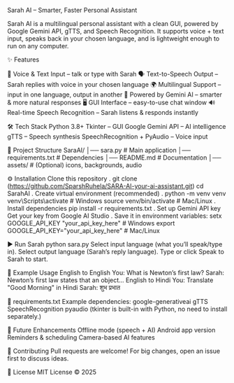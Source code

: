 Sarah AI – Smarter, Faster Personal Assistant

Sarah AI is a multilingual personal assistant with a clean GUI, powered by Google Gemini API, gTTS, and Speech Recognition.
It supports voice + text input, speaks back in your chosen language, and is lightweight enough to run on any computer.

✨ Features

🎤 Voice & Text Input – talk or type with Sarah
🗣️ Text-to-Speech Output – Sarah replies with voice in your chosen language
🌍 Multilingual Support – input in one language, output in another
🧠 Powered by Gemini AI – smarter & more natural responses
🖥️ GUI Interface – easy-to-use chat window
🔊 Real-time Speech Recognition – Sarah listens & responds instantly

🛠️ Tech Stack
Python 3.8+
Tkinter – GUI
Google Gemini API – AI intelligence
gTTS – Speech synthesis
SpeechRecognition + PyAudio – Voice input

📂 Project Structure
SaraAI/
│── sara.py              # Main application
│── requirements.txt     # Dependencies
│── README.md            # Documentation
│── assets/              # (Optional) icons, backgrounds, audio

⚙️ Installation
Clone this repository
.
git clone (https://github.com/SparshRuhela/SARA-AI-your-ai-assistant.git)
cd SarahAI
.
Create virtual environment (recommended)
.
python -m venv venv
venv\Scripts\activate       # Windows
source venv/bin/activate    # Mac/Linux
.
Install dependencies
pip install -r requirements.txt
.
Set up Gemini API key
Get your key from Google AI Studio
.
Save it in environment variables:
setx GOOGLE_API_KEY "your_api_key_here"     # Windows
export GOOGLE_API_KEY="your_api_key_here"   # Mac/Linux

▶️ Run Sarah
python sara.py
Select input language (what you’ll speak/type in).
Select output language (Sarah’s reply language).
Type or click Speak to Sarah to start.

📖 Example Usage
English to English
You: What is Newton’s first law?
Sarah: Newton’s first law states that an object...
English to Hindi
You: Translate "Good Morning" in Hindi
Sarah: शुभ प्रभात

🧩 requirements.txt
Example dependencies:
google-generativeai
gTTS
SpeechRecognition
pyaudio
(tkinter is built-in with Python, no need to install separately.)

🔮 Future Enhancements
Offline mode (speech + AI)
Android app version
Reminders & scheduling
Camera-based AI features

🤝 Contributing
Pull requests are welcome! For big changes, open an issue first to discuss ideas.

📜 License
MIT License © 2025
